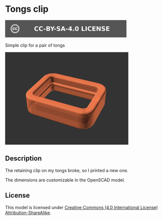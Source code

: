 # Tongs clip

[![CC-BY-SA-4.0 license][license-badge]][license]

Simple clip for a pair of tongs

![Model render](images/readme/demo.png)

## Description

The retaining clip on my tongs broke, so I printed a new one.

The dimensions are customizable in the OpenSCAD model.

## License

This model is licensed under [Creative Commons (4.0 International License) Attribution-ShareAlike][license].


[license]: http://creativecommons.org/licenses/by-sa/4.0/
[license-badge]: /_static/license-badge-cc-by-sa-4.0.svg
